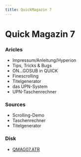 ```yaml
---
title: QuickMagazin 7
---
```

# Quick Magazin 7  
  
### Aricles  
- Impressum/Anleitung/Hyperion  
- Tips, Tricks & Bugs  
- ON...GOSUB in QUICK  
- Finescrolling  
- Titelgenerator  
- das UPN-System  
- UPN-Taschenrechner  
  
### Sources  
- Scrolling-Demo  
- Taschenrechner  
- Titelgenerator  
  
### Disk  
- [QMAG07.ATR](attachments/QMAG07.ATR)  
